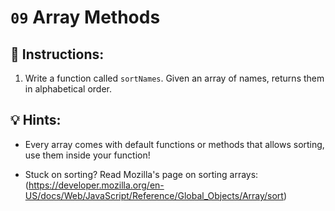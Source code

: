# `09` Array Methods
## 📝 Instructions:
1. Write a function called `sortNames`. Given an array of names, returns them in alphabetical order.
## 💡 Hints:
- Every array comes with default functions or methods that allows sorting, use them inside your function!

- Stuck on sorting? Read Mozilla's page on sorting arrays: (https://developer.mozilla.org/en-US/docs/Web/JavaScript/Reference/Global_Objects/Array/sort)